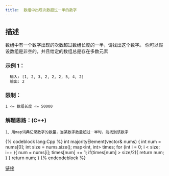 ```yaml
---
title:  数组中出现次数超过一半的数字
---
```

## 描述

数组中有一个数字出现的次数超过数组长度的一半，请找出这个数字。
你可以假设数组是非空的，并且给定的数组总是存在多数元素

### 示例 1：

```bash
  输入: [1, 2, 3, 2, 2, 2, 5, 4, 2]
  输出: 2

 ```
### 限制：

``` bash
1 <= 数组长度 <= 50000
```

### 解题思路：(C++)
    1、用map词典记录数字的数量，当某数字数量超过一半时，则找到该数字
{% codeblock lang:Cpp %}
    int majorityElement(vector<int>& nums) {
      int num = nums[0];
      int size = nums.size();
      map<int, int> times;
      for (int i = 0; i < size; i++ ){
          num = nums[i];
          times[num] += 1;
          if(times[num] > size/2){
              return num;
          }
      }
      return num;
    }
{% endcodeblock %}

[链接](https://leetcode-cn.com/problems/shu-zu-zhong-chu-xian-ci-shu-chao-guo-yi-ban-de-shu-zi-lcof/)

